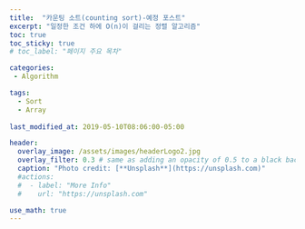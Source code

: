 ```yaml
---
title:  "카운팅 소트(counting sort)-예정 포스트"
excerpt: "일정한 조건 하에 O(n)이 걸리는 정렬 알고리즘"
toc: true
toc_sticky: true
# toc_label: "페이지 주요 목차"

categories:
 - Algorithm

tags:
  - Sort
  - Array
  
last_modified_at: 2019-05-10T08:06:00-05:00

header:
  overlay_image: /assets/images/headerLogo2.jpg
  overlay_filter: 0.3 # same as adding an opacity of 0.5 to a black background
  caption: "Photo credit: [**Unsplash**](https://unsplash.com)"
  #actions:
  #  - label: "More Info"
  #    url: "https://unsplash.com"

use_math: true
---
```


